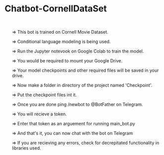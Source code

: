 # Chatbot-CornellDataSet
<br/>
	<ul>
<p>=> This bot is trained on Cornell Movie Dataset.</p>
<p>=> Conditional language modeling is being used.</p>
<p>=> Run the Jupyter notevook on Google Colab to train the model.</p>
<p>=> You would be required to mount your Google Drive.</p>
<p>=> Your model checkpoints and other required files will be saved in your drive.</p>
<p>=> Now make a folder in directory of the project named 'Checkpoint'.</p>
<p>=> Put the checkpoint files int it.</p>
<p>=> Once you are done ping /newbot to @BotFather on Telegram.</p>
<p>=> You will recieve a token.</p>
<p>=> Enter that token as an arguement for running main_bot.py</p>
<p>=> And that's it, you can now chat with the bot on Telegram</p>
<p>=> If you are recieving any errors, check for decrepitated functionality in libraries used.</p>
	<ul>

